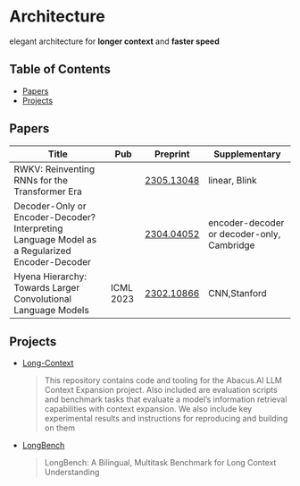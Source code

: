# Architecture

elegant architecture for **longer context** and **faster speed**

## Table of Contents

- [Papers](#papers)
- [Projects](#projects)

## Papers

| Title                                                                                         | Pub       | Preprint                                    | Supplementary                              |
| --------------------------------------------------------------------------------------------- | --------- | ------------------------------------------- | ------------------------------------------ |
| RWKV: Reinventing RNNs for the Transformer Era                                                |           | [2305.13048](https://arxiv.org/abs/2305.13048) | linear, Blink                              |
| Decoder-Only or Encoder-Decoder? Interpreting Language Model as a Regularized Encoder-Decoder |           | [2304.04052](https://arxiv.org/abs/2304.04052) | encoder-decoder or decoder-only, Cambridge |
| Hyena Hierarchy: Towards Larger Convolutional Language Models                                 | ICML 2023 | [2302.10866](https://arxiv.org/abs/2302.10866) | CNN,Stanford                               |


## Projects
- [Long-Context](https://github.com/abacusai/Long-Context)
    > This repository contains code and tooling for the Abacus.AI LLM Context Expansion project. Also included are evaluation scripts and benchmark tasks that evaluate a model’s information retrieval capabilities with context expansion. We also include key experimental results and instructions for reproducing and building on them

- [LongBench](https://github.com/THUDM/LongBench)
    > LongBench: A Bilingual, Multitask Benchmark for Long Context Understanding